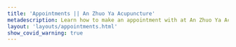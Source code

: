 ```yaml
---
title: 'Appointments || An Zhuo Ya Acupuncture'
metadescription: Learn how to make an appointment with at An Zhuo Ya Acupuncture, located at 876 Sunrise Hwy. Suite 20 Bay Shore, NY 11706
layout: 'layouts/appointments.html'
show_covid_warning: true
---
```


